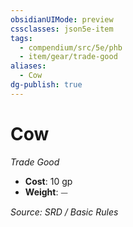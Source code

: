 ```yaml
---
obsidianUIMode: preview
cssclasses: json5e-item
tags:
  - compendium/src/5e/phb
  - item/gear/trade-good
aliases:
  - Cow
dg-publish: true
---
```

# Cow
*Trade Good*  

- **Cost**: 10 gp
- **Weight**: ⏤

*Source: SRD / Basic Rules*